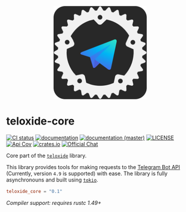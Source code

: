 <div align="center">
  <img src="media/logo.svg" width="250"/>
</div>

# teloxide-core

[![CI status](https://github.com/teloxide/teloxide-core/workflows/Continuous%20integration/badge.svg)](https://github.com/teloxide/teloxide-core/actions)
[![documentation](https://docs.rs/teloxide_core/badge.svg)](https://docs.rs/teloxide_core/)
[![documentation (master)](https://img.shields.io/badge/docs-master-blue)](https://teloxide-core.netlify.com)
[![LICENSE](https://img.shields.io/badge/license-MIT-blue.svg)](LICENSE)
[![Api Cov](https://img.shields.io/badge/API%20coverage-Up%20to%200.4.9%20(inclusively)-green.svg)](https://core.telegram.org/bots/api)
[![crates.io](https://img.shields.io/crates/v/teloxide_core.svg)](https://crates.io/crates/teloxide_core)
[![Official Chat](https://img.shields.io/badge/official%20chat-t.me%2Fteloxide-blueviolet)](https://t.me/teloxide)



Core part of the [`teloxide`] library.

This library provides tools for making requests to the [Telegram Bot API]
(Currently, version `4.9` is supported) with ease. The library is fully
asynchronouns and built using [`tokio`].

```toml
teloxide_core = "0.1"
```
_Compiler support: requires rustc 1.49+_

[`teloxide`]: https://docs.rs/teloxide
[Telegram Bot API]: https://core.telegram.org/bots/api
[`tokio`]: https://tokio.rs